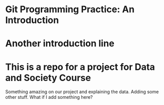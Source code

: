 # Git Programming Practice: An Introduction

# Another introduction line

# This is a repo for a project for Data and Society Course

<p>Something amazing on our project and explaining the data. Adding some other stuff. What if I add something here?</p>

